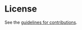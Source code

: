 # License

See the
[guidelines for contributions](https://github.com/intarchboard/draft-iab-bias-workshop-report/blob//CONTRIBUTING.md).
